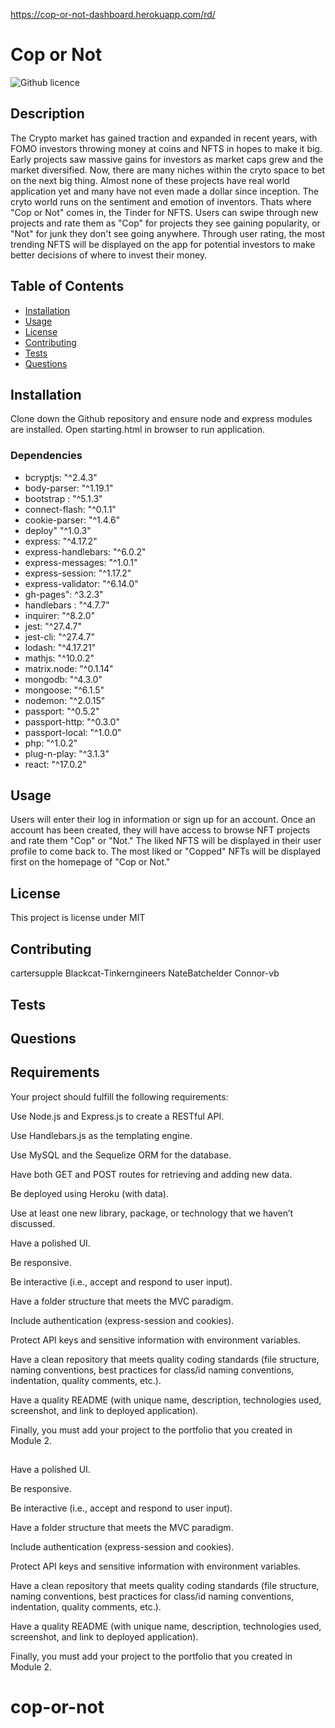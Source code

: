 https://cop-or-not-dashboard.herokuapp.com/rd/

# Cop or Not

![Github licence](http://img.shields.io/badge/license-MIT-blue.svg)

## Description 
The Crypto market has gained traction and expanded in recent years, with FOMO investors throwing money at coins and NFTS in hopes to make it big. Early projects saw massive gains for investors as market caps grew and the market diversified. Now, there are many niches within the cryto space to bet on the next big thing. Almost none of these projects have real world application yet and many have not even made a dollar since inception. The cryto world runs on the sentiment and emotion of inventors. Thats where "Cop or Not" comes in, the Tinder for NFTS. Users can swipe through new projects and rate them as "Cop" for projects they see gaining popularity, or "Not" for junk they don't see going anywhere. Through user rating, the most trending NFTS will be displayed on the app for potential investors to make better decisions of where to invest their money. 

## Table of Contents
* [Installation](#installation)
* [Usage](#usage)
* [License](#license)
* [Contributing](#contributing)
* [Tests](#tests)
* [Questions](#questions)

## Installation 
Clone down the Github repository and ensure node and express modules are installed. Open starting.html in browser to run application. 

### Dependencies
   * bcryptjs: "^2.4.3"
   * body-parser: "^1.19.1"
   * bootstrap : "^5.1.3"
   * connect-flash: "^0.1.1"
   * cookie-parser: "^1.4.6"
   * deploy" "^1.0.3"
   * express: "^4.17.2"
   * express-handlebars: "^6.0.2"
   * express-messages: "^1.0.1"
   * express-session: "^1.17.2"
   * express-validator: "^6.14.0"
   * gh-pages": ^3.2.3"
   * handlebars : "^4.7.7"
   * inquirer: "^8.2.0"
   * jest: "^27.4.7"
   * jest-cli: "^27.4.7"
   * lodash: "^4.17.21"
   * mathjs: "^10.0.2"
   * matrix.node: "^0.1.14"
   * mongodb: "^4.3.0"
   * mongoose: "^6.1.5"
   * nodemon: "^2.0.15"
   * passport: "^0.5.2"
   * passport-http: "^0.3.0"
   * passport-local: "^1.0.0"
   * php: "^1.0.2"
   * plug-n-play: "^3.1.3"
   * react: "^17.0.2"

## Usage 
Users will enter their log in information or sign up for an account. Once an account has been created, they will have access to browse NFT projects and rate them "Cop" or "Not." The liked NFTS will be displayed in their user profile to come back to. The most liked or "Copped" NFTs will be displayed first on the homepage of "Cop or Not." 
## License 
This project is license under MIT

## Contributing 
cartersupple
Blackcat-Tinkerngineers
NateBatchelder
Connor-vb
## Tests

## Questions

## Requirements
Your project should fulfill the following requirements:

Use Node.js and Express.js to create a RESTful API.

Use Handlebars.js as the templating engine.

Use MySQL and the Sequelize ORM for the database.

Have both GET and POST routes for retrieving and adding new data.

Be deployed using Heroku (with data).

Use at least one new library, package, or technology that we haven’t discussed.

Have a polished UI.

Be responsive.

Be interactive (i.e., accept and respond to user input).

Have a folder structure that meets the MVC paradigm.

Include authentication (express-session and cookies).

Protect API keys and sensitive information with environment variables.

Have a clean repository that meets quality coding standards (file structure, naming conventions, best practices for class/id naming conventions, indentation, quality comments, etc.).

Have a quality README (with unique name, description, technologies used, screenshot, and link to deployed application).

Finally, you must add your project to the portfolio that you created in Module 2.

## 
Have a polished UI.

Be responsive.

Be interactive (i.e., accept and respond to user input).

Have a folder structure that meets the MVC paradigm.

Include authentication (express-session and cookies).

Protect API keys and sensitive information with environment variables.

Have a clean repository that meets quality coding standards (file structure, naming conventions, best practices for class/id naming conventions, indentation, quality comments, etc.).

Have a quality README (with unique name, description, technologies used, screenshot, and link to deployed application).

Finally, you must add your project to the portfolio that you created in Module 2.

# cop-or-not
